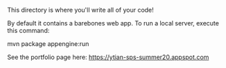 This directory is where you'll write all of your code!

By default it contains a barebones web app. To run a local server, execute this
command:

mvn package appengine:run

See the portfolio page here: https://ytian-sps-summer20.appspot.com